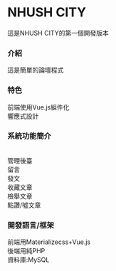 # NHUSH CITY
這是NHUSH CITY的第一個開發版本
<br>
<h3>介紹</h3>
這是簡單的論壇程式
<br>
<h3>特色</h3>
前端使用Vue.js組件化
<br>
響應式設計
<br>
<h3>系統功能簡介</h3>
<br>
管理後臺
<br>
留言
<br>
發文
<br>
收藏文章
<br>
檢舉文章
<br>
點讚/噓文章
<br>
<h3>開發語言/框架</h3>
前端用Materializecss+Vue.js
<br>
後端用純PHP
<br>
資料庫:MySQL
